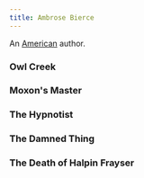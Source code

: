 ```yaml
---
title: Ambrose Bierce
---
```


An [American](../index.html) author.

### Owl Creek

### Moxon's Master

### The Hypnotist

### The Damned Thing

### The Death of Halpin Frayser
